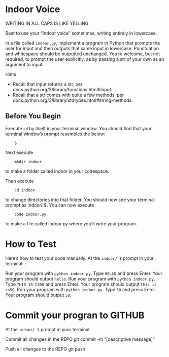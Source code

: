 # Indoor Voice
WRITING IN ALL CAPS IS LIKE YELLING.

Best to use your “indoor voice” sometimes, writing entirely in lowercase.

In a file called `indoor.py`, implement a program in Python that prompts the user for input and then outputs that same input in lowercase. Punctuation and whitespace should be outputted unchanged. You’re welcome, but not required, to prompt the user explicitly, as by passing a str of your own as an argument to input.

Hints
- Recall that input returns a str, per docs.python.org/3/library/functions.html#input.
- Recall that a str comes with quite a few methods, per docs.python.org/3/library/stdtypes.html#string-methods.

## Before You Begin
Execute `cd` by itself in your terminal window. You should find that your terminal window’s prompt resembles the below:

		$
Next execute

		mkdir indoor
to make a folder called indoor in your codespace.

Then execute

		cd indoor
to change directories into that folder. You should now see your terminal prompt as indoor/ $. You can now execute

		code indoor.py
to make a file called indoor.py where you’ll write your program.

# How to Test
Here’s how to test your code manually. At the `indoor/ $` prompt in your terminal: :

Run your program with `python indoor.py`. Type `HELLO` and press Enter. Your program should output `hello`.
Run your program with `python indoor.py`. Type `THIS IS CS50` and press Enter. Your program should output `this is cs50`.
Run your program with `python indoor.py`. Type `50` and press Enter. Your program should output `50`.

# Commit your progran to GITHUB
At the `indoor/ $` prompt in your terminal:

Commit all changes in the REPO
		git commit -m “[descriptive message]“

Push all changes to the REPO
		git push 
